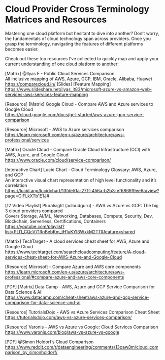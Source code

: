 # Cloud Provider Cross Terminology Matrices and Resources

Mastering one cloud platform but hesitant to dive into another? Don’t worry, the fundamentals of cloud technology span across providers. Once you grasp the terminology, navigating the features of different platforms becomes easier. 

Check out these top resources I’ve collected to quickly map and apply your current understanding of one cloud platform to another:

[Matrix] @Ilyas F - Public Cloud Services Comparison \
All inclusive mapping of AWS, Azure, GCP, IBM, Oracle, Alibaba, Huawei \
https://comparecloud.in/
[Slides] [Feature Mapping] \
https://www.slideshare.net/ilyas_it83/microsoft-azure-vs-amazon-web-services-aws-services-feature-mapping

[Resource] [Matrix] Google Cloud - Compare AWS and Azure services to Google Cloud \
https://cloud.google.com/docs/get-started/aws-azure-gcp-service-comparison

[Resource] Microsoft - AWS to Azure services comparison \
https://learn.microsoft.com/en-us/azure/architecture/aws-professional/services

[Matrix] Oracle Cloud - Compare Oracle Cloud Infrastructure (OCI) with AWS, Azure, and Google Cloud \
https://www.oracle.com/cloud/service-comparison/

[Interactive Chart]  Lucid Chart - Cloud Terminology Glossary: AWS, Azure, and GCP \
An interactive visual chart representation of high level functionality and it’s correlation \
https://lucid.app/lucidchart/13fde51a-271f-456a-b2b3-ef6869f9ee6a/view?page=GiFLkXTb1E1J#

[12 Video Playlist] Pluralsight (acloudguru) - AWS vs Azure vs GCP: The big 3 cloud providers compared \
Covers Storage, AI/ML, Networking, Databases, Compute, Security, Dev, Blockchain, Serverless, Certifications, Containers \
https://youtube.com/playlist?list=PLI1_CQcV71RnBebKm_tH1uKYI3WxkM2TT&feature=shared

[Matrix] TechTarget - A cloud services cheat sheet for AWS, Azure and Google Cloud \
https://www.techtarget.com/searchcloudcomputing/feature/A-cloud-services-cheat-sheet-for-AWS-Azure-and-Google-Cloud

[Resource] Microsoft - Compare Azure and AWS core components \
https://learn.microsoft.com/en-us/azure/architecture/aws-professional/#compare-azure-and-aws-core-components

[PDF] [Matrix] Data Camp - AWS, Azure and GCP Service Comparison for Data Science & AI \
https://www.datacamp.com/cheat-sheet/aws-azure-and-gcp-service-comparison-for-data-science-and-ai

[Resource] TutorialsDojo - AWS vs Azure Services Comparison Cheat Sheet \
https://tutorialsdojo.com/aws-vs-azure-services-comparison/

[Resource] Varonis - AWS vs Azure vs Google: Cloud Services Comparison \
https://www.varonis.com/blog/aws-vs-azure-vs-google

[PDF] @Simon Holdorf’s Cloud Comparison \
https://www.reddit.com/r/dataengineering/comments/13oaw8m/cloud_comparison_by_simonholdorf/
